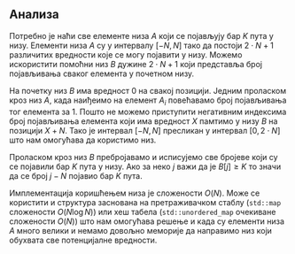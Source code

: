 ﻿
## Анализа
Потребно је наћи све елементе низа $A$ који се појављују бар $K$ пута у низу. Елементи низа $A$ су у интервалу $[-N,N]$ тако да постоји $2 \cdot N+1$ различитих вредности које се могу појавити у низу. Можемо искористити помоћни низ $B$ дужине $2 \cdot N+1$ који представља број појављивања сваког елемента у почетном низу.  

На почетку низ $B$ има вредност $0$ на свакој позицији. Једним проласком кроз низ $A$, када наиђеимо на елемент $A_i$ повећавамо број појављивања тог елемента за $1$. Пошто не можемо приступити негативним индексима број појављивања елемента који има вредност $X$ памтимо у низу $B$ на позицији $X+N$. Тако је интервал $[-N,N]$ пресликан у интервал $[0, 2 \cdot N]$ што нам омогућава да користимо низ. 

Проласком кроз низ $B$ пребројавамо и исписујемо све бројеве који су се појавили бар $K$ пута у низу. Ако за неко $j$ важи да је $B[j] \geq K$ то значи да се број $j-N$ појавио бар $K$ пута. 

Имплементација коришћењем низа је сложености $O(N)$. Може се користити и структура заснована на претраживачком стаблу (`std::map` сложености $O(N \log N)$) или хеш табела (`std::unordered_map` очекиване сложености $O(N)$) што нам омогућава решење и када су елементи низа $A$ много велики и немамо довољно меморије да направимо низ који обухвата све потенцијалне вредности.
